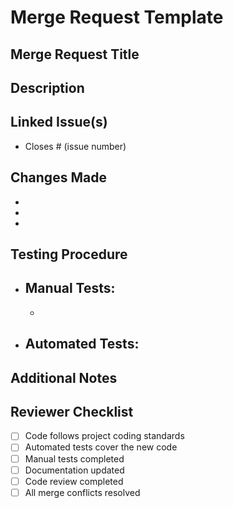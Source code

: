 # Merge Request Template

## Merge Request Title
<!-- Provide a concise title for the merge request that clearly summarizes the changes -->

## Description
<!-- A detailed description of the changes being proposed in the merge request -->

## Linked Issue(s)
<!-- Link any related issues this merge request is addressing -->
- Closes # (issue number)

## Changes Made
<!-- List the changes made in this merge request, ideally in a bullet point format -->
- 
- 
- 

## Testing Procedure
<!-- Describe how the changes have been tested, both manually and automatically if applicable -->
- Manual Tests:
  - 
  - 
- Automated Tests:
  - 

## Additional Notes
<!-- Any additional information, configuration or data that might be necessary to understand the merge request -->

## Reviewer Checklist
<!-- Checklist for the reviewers to follow during the review process -->
- [ ] Code follows project coding standards
- [ ] Automated tests cover the new code
- [ ] Manual tests completed
- [ ] Documentation updated
- [ ] Code review completed
- [ ] All merge conflicts resolved
